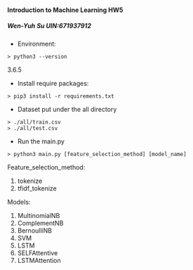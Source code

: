#### Introduction to Machine Learning HW5
##### Wen-Yuh Su    UIN:671937912

- Environment: 
```
> python3 --version
```
3.6.5

- Install require packages: 
```
> pip3 install -r requirements.txt
```

- Dataset
put under the all directory
```
> ./all/train.csv
> ./all/test.csv
```

- Run the main.py
```
> python3 main.py [feature_selection_method] [model_name]
```

Feature_selection_method:
1. tokenize
2. tfidf_tokenize

Models:
1. MultinomialNB
2. ComplementNB
3. BernoulliNB
4. SVM
5. LSTM
6. SELFAttentive
7. LSTMAttention




